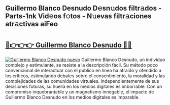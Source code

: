 ## Guillermo Blanco Desnudo D𝚎sn𝚞dos filtr𝚊dos - Parts-1nk Vid𝚎os f𝚘tos - N𝚞evas filtr𝚊ciones atr𝚊ctivas aiFeo

# <h2><a href="http://mbar3es.tromn.icu/?c=Guillermo+Blanco+Desnudo">🔗👉👉👉 Guillermo Blanco Desnudo 🔗🔗</a></h2>

[![Guillermo Blanco Desnudo nuevo](https://i.imgur.com/pEAQMta.gif)](http://mbar3es.tromn.icu/?c=Guillermo+Blanco+Desnudo)
Guillermo Blanco Desnudo, un individuo complejo y estimulante, se resiste a la descripción fácil. Su método poco convencional de interactuar con el público en línea ha atraído y ofendido a los críticos, estimulando debates sobre el consentimiento, la moralidad y las complejidades de las comunidades virtuales. Independientemente de sus decisiones futuras, su huella en los medios digitales es imborrable. Con un compromiso inquebrantable y un magnetismo innegable, el impacto de Guillermo Blanco Desnudo en los medios digitales es imparable.
